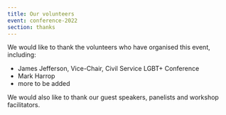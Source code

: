 ```yaml
---
title: Our volunteers
event: conference-2022
section: thanks
---
```


We would like to thank the volunteers who have organised this event, including:

- James Jefferson, Vice-Chair, Civil Service LGBT+ Conference
- Mark Harrop
- more to be added

We would also like to thank our guest speakers, panelists and workshop facilitators.